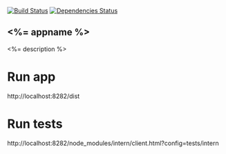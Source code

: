 [![Build Status](https://travis-ci.org/username/repo.svg?branch=master)](https://travis-ci.org/username/repo)
[![Dependencies Status](https://david-dm.org/username/repo.svg)](https://david-dm.org/username/repo)
## <%= appname %>
<%= description %>

# Run app
http://localhost:8282/dist

# Run tests
http://localhost:8282/node_modules/intern/client.html?config=tests/intern